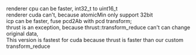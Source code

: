 renderer cpu can be faster, int32_t to uint16_t  
renderer cuda can't, because atomicMin only support 32bit  
icp can be faster, fuse pcd2Ab with pcd transform;  
thrust is an exception, because thrust::transform_reduce can't can change original data,  
This version is fastest for cuda because thrust is faster than our custom transform_reduce  
